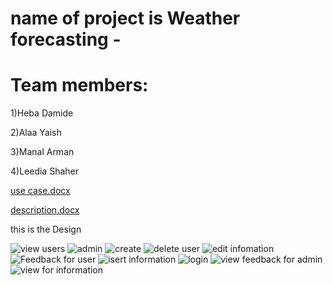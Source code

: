 # name of project is Weather forecasting -
# Team members:  
1)Heba Damide 

2)Alaa Yaish

3)Manal Arman

4)Leedia Shaher 

[use case.docx](https://github.com/hebahawan/README-/files/8558189/use.case.docx)

[description.docx](https://github.com/hebahawan/README-/files/8558190/description.docx)



this is the Design


![view users](https://user-images.githubusercontent.com/94739513/166924454-29c6c8f3-870d-4fa6-9e78-5fe90712171d.jpg)
![admin](https://user-images.githubusercontent.com/94739513/166924459-5b4e3a21-6d88-4efd-bb97-c637a6ab3323.jpg)
![create](https://user-images.githubusercontent.com/94739513/166924467-ee60778c-9c87-4ab8-a914-053afd1cf029.jpg)
![delete user](https://user-images.githubusercontent.com/94739513/166924470-81f958ce-bbd3-4ea0-835f-7ac77d64ce7d.jpg)
![edit infomation](https://user-images.githubusercontent.com/94739513/166924474-ccb05f7d-11e0-4cfb-82be-46794d048cf4.jpg)
![Feedback for user](https://user-images.githubusercontent.com/94739513/166924476-29612728-de71-4778-a2a2-66ae47ba3b0a.jpg)
![isert information](https://user-images.githubusercontent.com/94739513/166924479-ec621bb0-cc1e-42d4-8437-b65e3fb4b868.jpg)
![login](https://user-images.githubusercontent.com/94739513/166924481-e11b0fdd-4a53-4095-8fb7-d1d4774d9173.jpg)
![view feedback for admin](https://user-images.githubusercontent.com/94739513/166924485-ec3ac8c8-4609-45f4-975f-4e27dce341f9.jpg)
![view for information](https://user-images.githubusercontent.com/94739513/166924489-23478293-3c72-407e-8dcf-7f67fec74bc4.jpg)
